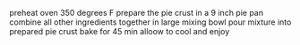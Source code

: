 preheat oven 350 degrees F
prepare the pie crust in a 9 inch pie pan
combine all other ingredients together in large mixing bowl
pour mixture into prepared pie crust
bake for 45 min
alloow to cool and enjoy